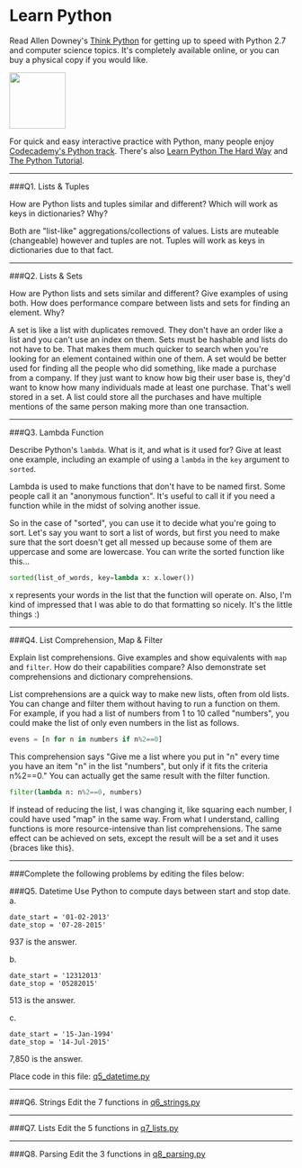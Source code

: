 # Learn Python

Read Allen Downey's [Think Python](http://www.greenteapress.com/thinkpython/) for getting up to speed with Python 2.7 and computer science topics. It's completely available online, or you can buy a physical copy if you would like.

<a href="http://www.greenteapress.com/thinkpython/"><img src="img/think_python.png" style="width: 100px;" target="_blank"></a>

For quick and easy interactive practice with Python, many people enjoy [Codecademy's Python track](http://www.codecademy.com/en/tracks/python). There's also [Learn Python The Hard Way](http://learnpythonthehardway.org/book/) and [The Python Tutorial](https://docs.python.org/2/tutorial/).

---

###Q1. Lists &amp; Tuples

How are Python lists and tuples similar and different? Which will work as keys in dictionaries? Why?

Both are "list-like" aggregations/collections of values.  Lists are muteable (changeable) however and tuples are not.  Tuples will work as keys in dictionaries due to that fact.  

---

###Q2. Lists &amp; Sets

How are Python lists and sets similar and different? Give examples of using both. How does performance compare between lists and sets for finding an element. Why?

A set is like a list with duplicates removed.  They don't have an order like a list and you can't use an index on them.  Sets must be hashable and lists do not have to be.  That makes them much quicker to search when you're looking for an element contained within one of them.  A set would be better used for finding all the people who did something, like made a purchase from a company.  If they just want to know how big their user base is, they'd want to know how many individuals made at least one purchase.  That's well stored in a set.  A list could store all the purchases and have multiple mentions of the same person making more than one transaction.

---

###Q3. Lambda Function

Describe Python's `lambda`. What is it, and what is it used for? Give at least one example, including an example of using a `lambda` in the `key` argument to `sorted`.

Lambda is used to make functions that don't have to be named first.  Some people call it an "anonymous function".  It's useful to call it if you need a function while in the midst of solving another issue.  

So in the case of "sorted", you can use it to decide what you're going to sort.  Let's say you want to sort a list of words, but first you need to make sure that the sort doesn't get all messed up because some of them are uppercase and some are lowercase.  You can write the sorted function like this...

```python
sorted(list_of_words, key=lambda x: x.lower())
```

x represents your words in the list that the function will operate on.  Also, I'm kind of impressed that I was able to do that formatting so nicely.  It's the little things :)

---

###Q4. List Comprehension, Map &amp; Filter

Explain list comprehensions. Give examples and show equivalents with `map` and `filter`. How do their capabilities compare? Also demonstrate set comprehensions and dictionary comprehensions.

List comprehensions are a quick way to make new lists, often from old lists.  You can change and filter them without having to run a function on them.  For example, if you had a list of numbers from 1 to 10 called "numbers", you could make the list of only even numbers in the list as follows.

```python
evens = [n for n in numbers if n%2==0]
```
This comprehension says "Give me a list where you put in "n" every time you have an item "n" in the list "numbers", but only if it fits the criteria n%2==0."  You can actually get the same result with the filter function.

```python
filter(lambda n: n%2==0, numbers)
```

If instead of reducing the list, I was changing it, like squaring each number, I could have used "map" in the same way.  From what I understand, calling functions is more resource-intensive than list comprehensions.  The same effect can be achieved on sets, except the result will be a set and it uses {braces like this}.  




---

###Complete the following problems by editing the files below:

###Q5. Datetime
Use Python to compute days between start and stop date.   
a.  

```
date_start = '01-02-2013'    
date_stop = '07-28-2015'
```

937 is the answer.

b.  
```
date_start = '12312013'  
date_stop = '05282015'  
```

513 is the answer.

c.  
```
date_start = '15-Jan-1994'      
date_stop = '14-Jul-2015'  
```

7,850 is the answer.

Place code in this file: [q5_datetime.py](python/q5_datetime.py)

---

###Q6. Strings
Edit the 7 functions in [q6_strings.py](python/q6_strings.py)

---

###Q7. Lists
Edit the 5 functions in [q7_lists.py](python/q7_lists.py)

---

###Q8. Parsing
Edit the 3 functions in [q8_parsing.py](python/q8_parsing.py)





